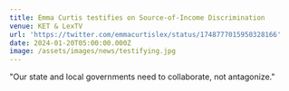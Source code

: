 ```yaml
---
title: Emma Curtis testifies on Source-of-Income Discrimination
venue: KET & LexTV
url: 'https://twitter.com/emmacurtislex/status/1748777015950328166'
date: 2024-01-20T05:00:00.000Z
image: /assets/images/news/testifying.jpg
---
```


"Our state and local governments need to collaborate, not antagonize."
